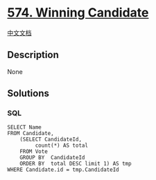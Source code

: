 # [574. Winning Candidate](https://leetcode.com/problems/winning-candidate)

[中文文档](/solution/0500-0599/0574.Winning%20Candidate/README.md)

## Description
None


## Solutions


<!-- tabs:start -->

### **SQL**

```
SELECT Name
FROM Candidate, 
    (SELECT CandidateId,
         count(*) AS total
    FROM Vote
    GROUP BY  CandidateId
    ORDER BY  total DESC limit 1) AS tmp
WHERE Candidate.id = tmp.CandidateId
```

<!-- tabs:end -->
